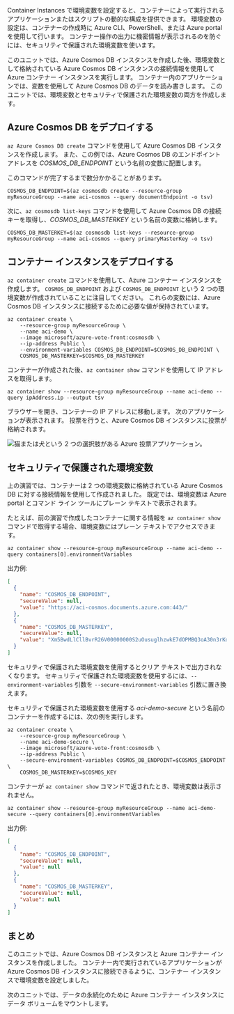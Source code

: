 Container Instances で環境変数を設定すると、コンテナーによって実行されるアプリケーションまたはスクリプトの動的な構成を提供できます。 環境変数の設定は、コンテナーの作成時に Azure CLI、PowerShell、または Azure portal を使用して行います。 コンテナー操作の出力に機密情報が表示されるのを防ぐには、セキュリティで保護された環境変数を使います。

このユニットでは、Azure Cosmos DB インスタンスを作成した後、環境変数として格納されている Azure Cosmos DB インスタンスの接続情報を使用して Azure コンテナー インスタンスを実行します。 コンテナー内のアプリケーションでは、変数を使用して Azure Cosmos DB のデータを読み書きします。 このユニットでは、環境変数とセキュリティで保護された環境変数の両方を作成します。

## <a name="deploy-azure-cosmos-db"></a>Azure Cosmos DB をデプロイする

`az Azure Cosmos DB create` コマンドを使用して Azure Cosmos DB インスタンスを作成します。 また、この例では、Azure Cosmos DB のエンドポイント アドレスを *COSMOS_DB_ENDPOINT* という名前の変数に配置します。

このコマンドが完了するまで数分かかることがあります。

```azurecli
COSMOS_DB_ENDPOINT=$(az cosmosdb create --resource-group myResourceGroup --name aci-cosmos --query documentEndpoint -o tsv)
```

次に、`az cosmosdb list-keys` コマンドを使用して Azure Cosmos DB の接続キーを取得し、*COSMOS_DB_MASTERKEY* という名前の変数に格納します。

```azurecli
COSMOS_DB_MASTERKEY=$(az cosmosdb list-keys --resource-group myResourceGroup --name aci-cosmos --query primaryMasterKey -o tsv)
```

## <a name="deploy-a-container-instance"></a>コンテナー インスタンスをデプロイする

`az container create` コマンドを使用して、Azure コンテナー インスタンスを作成します。 `COSMOS_DB_ENDPOINT` および `COSMOS_DB_ENDPOINT` という 2 つの環境変数が作成されていることに注目してください。 これらの変数には、Azure Cosmos DB インスタンスに接続するために必要な値が保持されています。

```azurecli
az container create \
    --resource-group myResourceGroup \
    --name aci-demo \
    --image microsoft/azure-vote-front:cosmosdb \
    --ip-address Public \
    --environment-variables COSMOS_DB_ENDPOINT=$COSMOS_DB_ENDPOINT \
    COSMOS_DB_MASTERKEY=$COSMOS_DB_MASTERKEY
```

コンテナーが作成された後、`az container show` コマンドを使用して IP アドレスを取得します。

```azurecli
az container show --resource-group myResourceGroup --name aci-demo --query ipAddress.ip --output tsv
```

ブラウザーを開き、コンテナーの IP アドレスに移動します。 次のアプリケーションが表示されます。 投票を行うと、Azure Cosmos DB インスタンスに投票が格納されます。

![猫または犬という 2 つの選択肢がある Azure 投票アプリケーション。](../media-draft/azure-vote.png)

## <a name="secured-environment-variables"></a>セキュリティで保護された環境変数

上の演習では、コンテナーは 2 つの環境変数に格納されている Azure Cosmos DB に対する接続情報を使用して作成されました。 既定では、環境変数は Azure portal とコマンド ライン ツールにプレーン テキストで表示されます。

たとえば、前の演習で作成したコンテナーに関する情報を `az container show` コマンドで取得する場合、環境変数にはプレーン テキストでアクセスできます。

```azurecli
az container show --resource-group myResourceGroup --name aci-demo --query containers[0].environmentVariables
```

出力例:

```json
[
  {
    "name": "COSMOS_DB_ENDPOINT",
    "secureValue": null,
    "value": "https://aci-cosmos.documents.azure.com:443/"
  },
  {
    "name": "COSMOS_DB_MASTERKEY",
    "secureValue": null,
    "value": "Xm5BwdLlCllBvrR26V00000000S2uOusuglhzwkE7dOPMBQ3oA30n3rKd8PKA13700000000095ynys863Ghgw=="
  }
]
```

セキュリティで保護された環境変数を使用するとクリア テキストで出力されなくなります。 セキュリティで保護された環境変数を使用するには、`--environment-variables` 引数を `--secure-environment-variables` 引数に置き換えます。

セキュリティで保護された環境変数を使用する *aci-demo-secure* という名前のコンテナーを作成するには、次の例を実行します。

```azurecli
az container create \
    --resource-group myResourceGroup \
    --name aci-demo-secure \
    --image microsoft/azure-vote-front:cosmosdb \
    --ip-address Public \
    --secure-environment-variables COSMOS_DB_ENDPOINT=$COSMOS_ENDPOINT \
    COSMOS_DB_MASTERKEY=$COSMOS_KEY
```

コンテナーが `az container show` コマンドで返されたとき、環境変数は表示されません。

```azurecli
az container show --resource-group myResourceGroup --name aci-demo-secure --query containers[0].environmentVariables
```

出力例:

```json
[
  {
    "name": "COSMOS_DB_ENDPOINT",
    "secureValue": null,
    "value": null
  },
  {
    "name": "COSMOS_DB_MASTERKEY",
    "secureValue": null,
    "value": null
  }
]
```

## <a name="summary"></a>まとめ

このユニットでは、Azure Cosmos DB インスタンスと Azure コンテナー インスタンスを作成しました。 コンテナー内で実行されているアプリケーションが Azure Cosmos DB インスタンスに接続できるように、コンテナー インスタンスで環境変数を設定しました。

次のユニットでは、データの永続化のために Azure コンテナー インスタンスにデータ ボリュームをマウントします。
